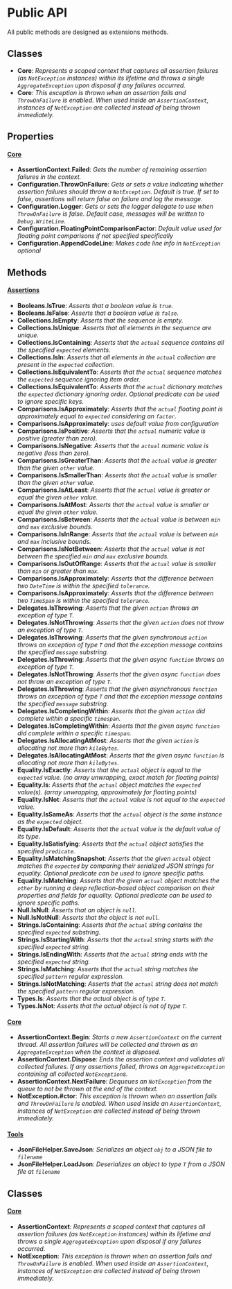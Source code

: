 # Public API
All public methods are designed as extensions methods.
## Classes
- __Core__: _Represents a scoped context that captures all assertion failures (as `NotException` instances) within its lifetime and throws a single `AggregateException` upon disposal if any failures occurred._
- __Core__: _This exception is thrown when an assertion fails and `ThrowOnFailure` is enabled. When used inside an `AssertionContext`, instances of `NotException` are collected instead of being thrown immediately._
## Properties
#### <u>Core</u>
- __AssertionContext.Failed__: _Gets the number of remaining assertion failures in the context._
- __Configuration.ThrowOnFailure__: _Gets or sets a value indicating whether assertion failures should throw a `NotException`. Default is true. If set to false, assertions will return false on failure and log the message._
- __Configuration.Logger__: _Gets or sets the logger delegate to use when `ThrowOnFailure` is false. Default case, messages will be written to `Debug.WriteLine`._
- __Configuration.FloatingPointComparisonFactor__: _Default value used for floating point comparisons if not specified specifically_
- __Configuration.AppendCodeLine__: _Makes code line info in `NotException` optional_
## Methods
#### <u>Assertions</u>
- __Booleans.IsTrue__: _Asserts that a boolean value is `true`._
- __Booleans.IsFalse__: _Asserts that a boolean value is `false`._
- __Collections.IsEmpty__: _Asserts that the sequence is empty._
- __Collections.IsUnique__: _Asserts that all elements in the sequence are unique._
- __Collections.IsContaining__: _Asserts that the `actual` sequence contains all the specified `expected` elements._
- __Collections.IsIn__: _Asserts that all elements in the `actual` collection are present in the `expected` collection._
- __Collections.IsEquivalentTo__: _Asserts that the `actual` sequence matches the `expected` sequence ignoring item order._
- __Collections.IsEquivalentTo__: _Asserts that the `actual` dictionary matches the `expected` dictionary ignoring order. Optional predicate can be used to ignore specific keys._
- __Comparisons.IsApproximately__: _Asserts that the `actual` floating point is approximately equal to `expected` considering an `factor`._
- __Comparisons.IsApproximately__: _uses default value from configuration_
- __Comparisons.IsPositive__: _Asserts that the `actual` numeric value is positive (greater than zero)._
- __Comparisons.IsNegative__: _Asserts that the `actual` numeric value is negative (less than zero)._
- __Comparisons.IsGreaterThan__: _Asserts that the `actual` value is greater than the given `other` value._
- __Comparisons.IsSmallerThan__: _Asserts that the `actual` value is smaller than the given `other` value._
- __Comparisons.IsAtLeast__: _Asserts that the `actual` value is greater or equal the given `other` value._
- __Comparisons.IsAtMost__: _Asserts that the `actual` value is smaller or equal the given `other` value._
- __Comparisons.IsBetween__: _Asserts that the `actual` value is between `min` and `max` exclusive bounds._
- __Comparisons.IsInRange__: _Asserts that the `actual` value is between `min` and `max` inclusive bounds._
- __Comparisons.IsNotBetween__: _Asserts that the `actual` value is not between the specified `min` and `max` exclusive bounds._
- __Comparisons.IsOutOfRange__: _Asserts that the `actual` value is smaller than `min` or greater than `max`._
- __Comparisons.IsApproximately__: _Asserts that the difference between two `DateTime` is within the specified `tolerance`._
- __Comparisons.IsApproximately__: _Asserts that the difference between two `TimeSpan` is within the specified `tolerance`._
- __Delegates.IsThrowing__: _Asserts that the given `action` throws an exception of type `T`._
- __Delegates.IsNotThrowing__: _Asserts that the given `action` does not throw an exception of type `T`._
- __Delegates.IsThrowing__: _Asserts that the given synchronous `action` throws an exception of type `T` and that the exception message contains the specified `message` substring._
- __Delegates.IsThrowing__: _Asserts that the given async `function` throws an exception of type `T`._
- __Delegates.IsNotThrowing__: _Asserts that the given async `function` does not throw an exception of type `T`._
- __Delegates.IsThrowing__: _Asserts that the given asynchronous `function` throws an exception of type `T` and that the exception message contains the specified `message` substring._
- __Delegates.IsCompletingWithin__: _Asserts that the given `action` did complete within a specific `timespan`._
- __Delegates.IsCompletingWithin__: _Asserts that the given async `function` did complete within a specific `timespan`._
- __Delegates.IsAllocatingAtMost__: _Asserts that the given `action` is allocating not more than `kiloBytes`._
- __Delegates.IsAllocatingAtMost__: _Asserts that the given async `function` is allocating not more than `kiloBytes`._
- __Equality.IsExactly__: _Asserts that the `actual` object is equal to the `expected` value. (no array unwrapping, exact match for floating points)_
- __Equality.Is__: _Asserts that the `actual` object matches the `expected` value(s). (array unwrapping, approximately for floating points)_
- __Equality.IsNot__: _Asserts that the `actual` value is not equal to the `expected` value._
- __Equality.IsSameAs__: _Asserts that the `actual` object is the same instance as the `expected` object._
- __Equality.IsDefault__: _Asserts that the `actual` value is the default value of its type._
- __Equality.IsSatisfying__: _Asserts that the `actual` object satisfies the specified `predicate`._
- __Equality.IsMatchingSnapshot__: _Asserts that the given `actual` object matches the `expected` by comparing their serialized JSON strings for equality. Optional predicate can be used to ignore specific paths._
- __Equality.IsMatching__: _Asserts that the given `actual` object matches the `other` by running a deep reflection-based object comparison on their properties and fields for equality. Optional predicate can be used to ignore specific paths._
- __Null.IsNull__: _Asserts that an object is `null`._
- __Null.IsNotNull__: _Asserts that the object is not `null`._
- __Strings.IsContaining__: _Asserts that the `actual` string contains the specified `expected` substring._
- __Strings.IsStartingWith__: _Asserts that the `actual` string starts with the specified `expected` string._
- __Strings.IsEndingWith__: _Asserts that the `actual` string ends with the specified `expected` string._
- __Strings.IsMatching__: _Asserts that the `actual` string matches the specified `pattern` regular expression._
- __Strings.IsNotMatching__: _Asserts that the `actual` string does not match the specified `pattern` regular expression._
- __Types.Is__: _Asserts that the actual object is of type `T`._
- __Types.IsNot__: _Asserts that the actual object is not of type `T`._
#### <u>Core</u>
- __AssertionContext.Begin__: _Starts a new `AssertionContext` on the current thread. All assertion failures will be collected and thrown as an `AggregateException` when the context is disposed._
- __AssertionContext.Dispose__: _Ends the assertion context and validates all collected failures. If any assertions failed, throws an `AggregateException` containing all collected `NotException`s._
- __AssertionContext.NextFailure__: _Dequeues an `NotException` from the queue to not be thrown at the end of the context._
- __NotException.#ctor__: _This exception is thrown when an assertion fails and `ThrowOnFailure` is enabled. When used inside an `AssertionContext`, instances of `NotException` are collected instead of being thrown immediately._
#### <u>Tools</u>
- __JsonFileHelper.SaveJson__: _Serializes an object `obj` to a JSON file to `filename`_
- __JsonFileHelper.LoadJson__: _Deserializes an object to type `T` from a JSON file at `filename`_
## Classes
#### <u>Core</u>
- __AssertionContext__: _Represents a scoped context that captures all assertion failures (as `NotException` instances) within its lifetime and throws a single `AggregateException` upon disposal if any failures occurred._
- __NotException__: _This exception is thrown when an assertion fails and `ThrowOnFailure` is enabled. When used inside an `AssertionContext`, instances of `NotException` are collected instead of being thrown immediately._
